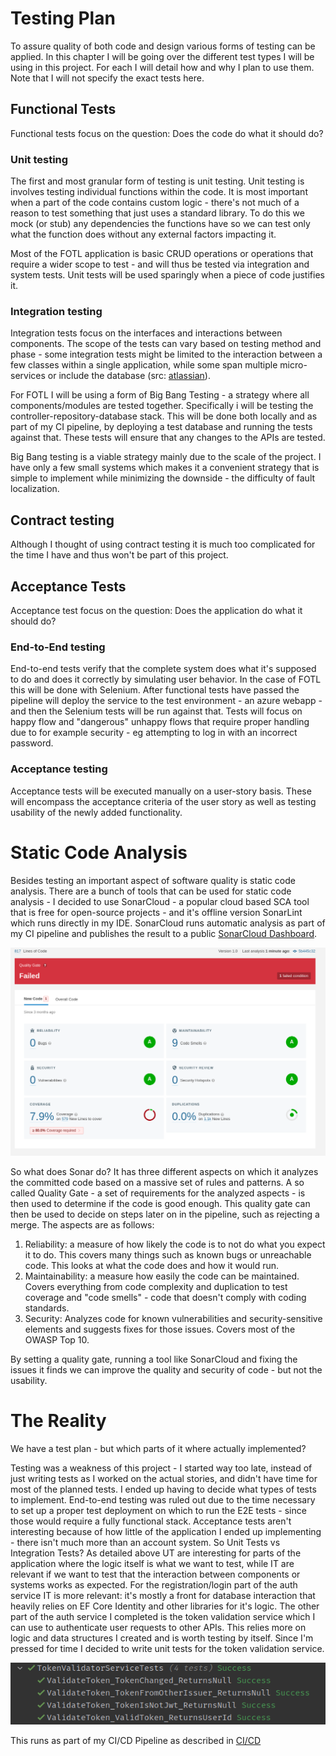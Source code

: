 # Testing Plan

To assure quality of both code and design various forms of testing can be applied. In this chapter I will be going over the different test types I will be using in this project. For each I will detail how and why I plan to use them. Note that I will not specify the exact tests here.

## Functional Tests

Functional tests focus on the question: Does the code do what it should do?

### Unit testing

The first and most granular form of testing is unit testing. Unit testing is involves testing individual functions within the code. It is most important when a part of the code contains custom logic - there's not much of a reason to test something that just uses a standard library. To do this we mock (or stub) any dependencies the functions have so we can test only what the function does without any external factors impacting it.

Most of the FOTL application is basic CRUD operations or operations that require a wider scope to test - and will thus be tested via integration and system tests. Unit tests will be used sparingly when a piece of code justifies it.

### Integration testing

Integration tests focus on the interfaces and interactions between components. The scope of the tests can vary based on testing method and phase - some integration tests might be limited to the interaction between a few classes within a single application, while some span multiple micro-services or include the database (src: [atlassian](https://www.atlassian.com/continuous-delivery/software-testing/types-of-software-testing)).

For FOTL I will be using a form of Big Bang Testing - a strategy where all components/modules are tested together. Specifically i will be testing the controller-repository-database stack. This will be done both locally and as part of my CI pipeline, by deploying a test database and running the tests against that. These tests will ensure that any changes to the APIs are tested.

Big Bang testing is a viable strategy mainly due to the scale of the project. I have only a few small systems which makes it a convenient strategy that is simple to implement while minimizing the downside - the difficulty of fault localization.

## Contract testing

Although I thought of using contract testing it is much too complicated for the time I have and thus won't be part of this project.

## Acceptance Tests

Acceptance test focus on the question: Does the application do what it should do?

### End-to-End testing

End-to-end tests verify that the complete system does what it's supposed to do and does it correctly by simulating user behavior. In the case of FOTL this will be done with Selenium. After functional tests have passed the pipeline will deploy the service to the test environment - an azure webapp - and then the Selenium tests will be run against that. Tests will focus on happy flow and "dangerous" unhappy flows that require proper handling due to for example security - eg attempting to log in with an incorrect password.

### Acceptance testing

Acceptance tests will be executed manually on a user-story basis. These will encompass the acceptance criteria of the user story as well as testing usability of the newly added functionality.

# Static Code Analysis

Besides testing an important aspect of software quality is static code analysis. There are a bunch of tools that can be used for static code analysis - I decided to use SonarCloud - a popular cloud based SCA tool that is free for open-source projects - and it's offline version SonarLint which runs directly in my IDE. SonarCloud runs automatic analysis as part of my CI pipeline and publishes the result to a public [SonarCloud Dashboard](https://sonarcloud.io/project/overview?id=OIBSS-F_Forged-In-The-Lore).

![Coverage](coverage.png)

So what does Sonar do? It has three different aspects on which it analyzes the committed code based on a massive set of rules and patterns. A so called Quality Gate - a set of requirements for the analyzed aspects - is then used to determine if the code is good enough. This quality gate can then be used to decide on steps later on in the pipeline, such as rejecting a merge. The aspects are as follows:

1. Reliability: a measure of how likely the code is to not do what you expect it to do. This covers many things such as known bugs or unreachable code. This looks at what the code does and how it would run.
2. Maintainability: a measure how easily the code can be maintained. Covers everything from code complexity and duplication to test coverage and "code smells" - code that doesn't comply with coding standards.
3. Security: Analyzes code for known vulnerabilities and security-sensitive elements and suggests fixes for those issues. Covers most of the OWASP Top 10.

By setting a quality gate, running a tool like SonarCloud and fixing the issues it finds we can improve the quality and security of code - but not the usability.

# The Reality

We have a test plan - but which parts of it where actually implemented?

Testing was a weakness of this project - I started way too late, instead of just writing tests as I worked on the actual stories, and didn't have time for most of the planned tests. I ended up having to decide what types of tests to implement. End-to-end testing was ruled out due to the time necessary to set up a proper test deployment on which to run the E2E tests - since those would require a fully functional stack. Acceptance tests aren't interesting because of how little of the application I ended up implementing - there isn't much more than an account system.
So Unit Tests vs Integration Tests? As detailed above UT are interesting for parts of the application where the logic itself is what we want to test, while IT are relevant if we want to test that the interaction between components or systems works as expected. For the registration/login part of the auth service IT is more relevant: it's mostly a front for database interaction that heavily relies on EF Core Identity and other libraries for it's logic. The other part of the auth service I completed is the token validation service which I can use to authenticate user requests to other APIs. This relies more on logic and data structures I created and is worth testing by itself. Since I'm pressed for time I decided to write unit tests for the token validation service.

![Validator Tests](validator_tests.png)

This runs as part of my CI/CD Pipeline as described in [CI/CD](../CI-CD/README.md)
